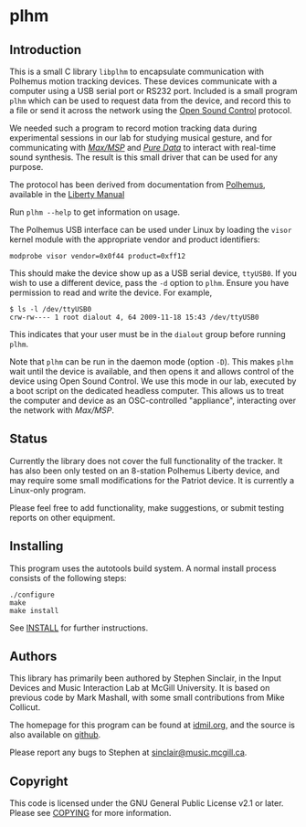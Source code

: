 plhm
====

Introduction
------------

This is a small C library `libplhm` to encapsulate communication with
Polhemus motion tracking devices.  These devices communicate with a
computer using a USB serial port or RS232 port.  Included is a small
program `plhm` which can be used to request data from the device, and
record this to a file or send it across the network using the [Open
Sound Control](http://opensoundcontrol.org) protocol.

We needed such a program to record motion tracking data during
experimental sessions in our lab for studying musical gesture, and for
communicating with [_Max/MSP_](http://cycling74.org) and [_Pure
Data_](http://puredata.info) to interact with real-time sound
synthesis.  The result is this small driver that can be used for any
purpose.

The protocol has been derived from documentation from
[Polhemus](http://polhemus.com), available in the [Liberty Manual][1]

Run `plhm --help` to get information on usage.

The Polhemus USB interface can be used under Linux by loading the
`visor` kernel module with the appropriate vendor and product
identifiers:

    modprobe visor vendor=0x0f44 product=0xff12

This should make the device show up as a USB serial device, `ttyUSB0`.
If you wish to use a different device, pass the `-d` option to `plhm`.
Ensure you have permission to read and write the device.  For example,

    $ ls -l /dev/ttyUSB0
    crw-rw---- 1 root dialout 4, 64 2009-11-18 15:43 /dev/ttyUSB0

This indicates that your user must be in the `dialout` group before
running `plhm`.

Note that `plhm` can be run in the daemon mode (option `-D`).  This
makes `plhm` wait until the device is available, and then opens it and
allows control of the device using Open Sound Control.  We use this
mode in our lab, executed by a boot script on the dedicated headless
computer.  This allows us to treat the computer and device as an
OSC-controlled "appliance", interacting over the network with
_Max/MSP_.

Status
------

Currently the library does not cover the full functionality of the
tracker.  It has also been only tested on an 8-station Polhemus
Liberty device, and may require some small modifications for the
Patriot device.  It is currently a Linux-only program.

Please feel free to add functionality, make suggestions, or submit
testing reports on other equipment.

Installing
----------

This program uses the autotools build system.  A normal install
process consists of the following steps:

    ./configure
    make
    make install

See [INSTALL](INSTALL) for further instructions.

Authors
-------

This library has primarily been authored by Stephen Sinclair, in the
Input Devices and Music Interaction Lab at McGill University.  It is
based on previous code by Mark Mashall, with some small contributions
from Mike Collicut.

The homepage for this program can be found at [idmil.org][2], and the
source is also available on
[github](http://github.com/radarsat1/plhm/blob/master/README.markdown).

Please report any bugs to Stephen at
[sinclair@music.mcgill.ca](mailto:sinclair@music.mcgill.ca).

Copyright
---------

This code is licensed under the GNU General Public License v2.1 or
later.  Please see [COPYING](COPYING) for more information.

[1]: http://www.polhemus.com/polhemus_editor/assets/LIBERTY%20Rev%20F%20URM03PH156.pdf

[2]: http://idmil.org/software/plhm
